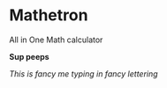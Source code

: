 # Mathetron
All in One Math calculator


**Sup peeps**

*This is fancy me typing in fancy lettering*

